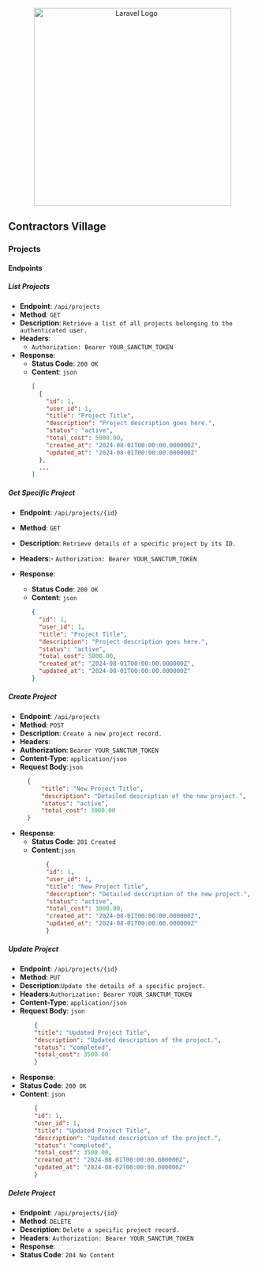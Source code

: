 <p align="center"><a href="https://laravel.com" target="_blank"><img src="https://raw.githubusercontent.com/laravel/art/master/logo-lockup/5%20SVG/2%20CMYK/1%20Full%20Color/laravel-logolockup-cmyk-red.svg" width="400" alt="Laravel Logo"></a></p>



## Contractors Village


### Projects
#### Endpoints

##### List Projects
- **Endpoint**: `/api/projects`
- **Method**: `GET`
- **Description**: `Retrieve a list of all projects belonging to the authenticated user.`
- **Headers**:
  - `Authorization: Bearer YOUR_SANCTUM_TOKEN`
- **Response**:
  - **Status Code**: `200 OK`
  - **Content**: `json`
    ```json
    [
      {
        "id": 1,
        "user_id": 1,
        "title": "Project Title",
        "description": "Project description goes here.",
        "status": "active",
        "total_cost": 5000.00,
        "created_at": "2024-08-01T00:00:00.000000Z",
        "updated_at": "2024-08-01T00:00:00.000000Z"
      },
      ...
    ]
    ```

##### Get Specific Project
- **Endpoint**: `/api/projects/{id}`
- **Method**: `GET`
- **Description**: `Retrieve details of a specific project by its ID.`
- **Headers**:- `Authorization: Bearer YOUR_SANCTUM_TOKEN`

- **Response**:
  - **Status Code**: `200 OK`
  - **Content**: `json`
    ```json
    {
      "id": 1,
      "user_id": 1,
      "title": "Project Title",
      "description": "Project description goes here.",
      "status": "active",
      "total_cost": 5000.00,
      "created_at": "2024-08-01T00:00:00.000000Z",
      "updated_at": "2024-08-01T00:00:00.000000Z"
    }
    ```

##### Create Project
- **Endpoint**: `/api/projects`
- **Method**: `POST`
- **Description**: `Create a new project record.`
- **Headers**:
- **Authorization**: `Bearer YOUR_SANCTUM_TOKEN`
- **Content-Type**: `application/json`
- **Request Body**:`json`
  ```json
    {
        "title": "New Project Title",
        "description": "Detailed description of the new project.",
        "status": "active",
        "total_cost": 3000.00
    }
    ```
- **Response**:
  - **Status Code**: `201 Created`
  - **Content**:`json`
    ```json 
        {
        "id": 1,
        "user_id": 1,
        "title": "New Project Title",
        "description": "Detailed description of the new project.",
        "status": "active",
        "total_cost": 3000.00,
        "created_at": "2024-08-01T00:00:00.000000Z",
        "updated_at": "2024-08-01T00:00:00.000000Z"
        }
    ```

##### Update Project
 - **Endpoint**: `/api/projects/{id}`
 - **Method**: `PUT`
 - **Description**:`Update the details of a specific project.`
 - **Headers**:`Authorization: Bearer YOUR_SANCTUM_TOKEN`
 - **Content-Type**: `application/json`
 - **Request Body**: `json`
    ```json 
        {
        "title": "Updated Project Title",
        "description": "Updated description of the project.",
        "status": "completed",
        "total_cost": 3500.00
        }
    ```
 - **Response**:
 - **Status Code**: `200 OK`
 - **Content**: `json`
    ```json 
        {
        "id": 1,
        "user_id": 1,
        "title": "Updated Project Title",
        "description": "Updated description of the project.",
        "status": "completed",
        "total_cost": 3500.00,
        "created_at": "2024-08-01T00:00:00.000000Z",
        "updated_at": "2024-08-02T00:00:00.000000Z"
        }
    ```
##### Delete Project
- **Endpoint**: `/api/projects/{id}`
- **Method**: `DELETE`
- **Description**: `Delete a specific project record.`
- **Headers**: `Authorization: Bearer YOUR_SANCTUM_TOKEN`
- **Response**:
- **Status Code**: `204 No Content`